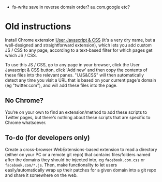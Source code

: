 
- fs-write save in reverse domain order? au.com.google etc?

# Old instructions

Install Chrome extension [User Javascript & CSS](https://chrome.google.com/webstore/detail/user-javascript-and-css/nbhcbdghjpllgmfilhnhkllmkecfmpld?hl=en) (it's a very dry name, but a well-designed and straightforward extension), which lets you add custom JS / CSS to any page, according to a text-based filter for which pages get which JS / CSS. 

To use this JS / CSS, go to any page in your browser, click the User Javascript & CSS button, click 'Add new' and then copy the contents of these files into the relevant panes. "UJS&CSS" will then automatically detect any time you visit a URL that is based on your current page's domain (eg "twitter.com"), and will add these files into the page.

## No Chrome?

You're on your own to find an extension/method to add these scripts to Twitter pages, but there's nothing about these scripts that are specific to Chrome whatsoever.

## To-do (for developers only)

Create a cross-browser WebExtensions-based extension to read a directory (either on your PC or a remote git repo) that contains files/folders named after the domains they should be injected into, eg `facebook.com.css` or `facebook.com/*.js`. Then, make functionality to let users easily/automatically wrap up their patches for a given domain into a git repo and share it somewhere on the web.